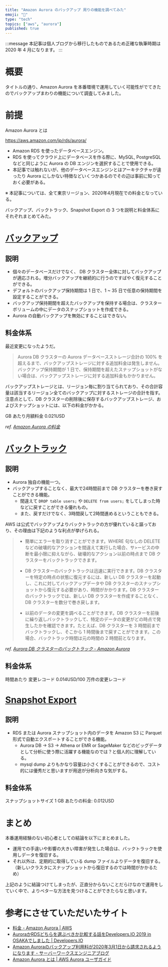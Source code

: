 ```yaml
---
title: "Amazon Aurora のバックアップ 周りの機能を調べてみた"
emoji: "🦔"
type: "tech"
topics: ["aws", "aurora"]
published: true
---
```


:::message
本記事は個人ブログから移行したものであるため正確な執筆時期は 2020 年 4 月になります。
:::

# 概要

タイトルの通り、Amazon Aurora を本番環境で運用していく可能性がでてきたのでバックアップまわりの機能について調査してみました。


# 前提

Amazon Aurora とは

https://aws.amazon.com/jp/rds/aurora/

- Amazon RDS を使ったデータベースエンジン。
- RDS を使ってクラウド上にデータベースを作る際に、MySQL, PostgreSQL などと同じように Aurora の DB エンジンを選択することで使用できる。
- 本記事では触れないが、他のデータベースエンジンとはアーキテクチャが違ったり Aurora にしかない特徴などいくつかあるのでその辺は事前に知っておく必要がある。

※ 本記事については、全て東京リージョン、2020年4月現在での料金となっている。

バックアップ、バックトラック、Snapshot Export の 3 つを説明と料金体系にそれぞれまとめてみた。

# [バックアップ](https://docs.aws.amazon.com/ja_jp/AmazonRDS/latest/AuroraUserGuide/BackupRestoreAurora.html)

## 説明

- 個々のデータベースだけでなく、 DB クラスター全体に対してバックアップが適応される。増分バックアップを継続的に行うのですばやく復元することができる。
- デフォルトのバックアップ保持期間は 1 日で、1 ~ 35 日で任意の保持期間を設定することができる。
- バックアップ保持期間を超えたバックアップを保持する場合は、クラスターボリュームの中にデータのスナップショットを作成できる。
- Aurora の自動バックアップを無効にすることはできない。

## 料金体系

最近変更になったようだ。

> Aurora DB クラスターの Aurora データベースストレージ合計の 100% を超えるまで、バックアップストレージに対する追加料金は発生しません。バックアップ保持期間が 1 日で、保持期間を超えたスナップショットがない場合は、バックアップストレージに対する追加料金もかかりません。

バックアップストレージとは、リージョン毎に割り当てられており、その合計容量は該当するリージョン全てのバックアップに対するストレージの合計を指す。
注意点として、DB クラスターの削除後に保存するバックアップストレージ、およびスナップショットには、以下の料金がかかる。

GB あたり月額料金 0.021USD

*ref. [Amazon Aurora の料金](https://aws.amazon.com/jp/rds/aurora/pricing/)*

# [バックトラック](https://docs.aws.amazon.com/ja_jp/AmazonRDS/latest/AuroraUserGuide/AuroraMySQL.Managing.Backtrack.html)

## 説明

- Aurora 独自の機能一つ。
- バックアップすることなく、最大で24時間前まで DB クラスターを巻き戻すことができる機能。
  - 間違えて `DROP table users;` や `DELETE from users;` をしてしまった時などに戻すことができる優れもの。
  - また、戻すだけでなく、3時間戻して2時間進めるということもできる。

AWS は公式でバックアップよりバックトラックの方が優れていると謳っており、その理由は下記のような利点が挙げられる。

> - 簡単にエラーを取り消すことができます。WHERE 句なしの DELETE などの破壊的なアクションを間違えて実行した場合、サ>ービスの中断を最小限に抑えながら、破壊的なアクション以前の時点まで DB クラスターをバックトラックできます。
>
>- DB クラスターのバックトラックは迅速に実行できます。DB クラスターを特定の時点の状態に復元するには、新しい DB クラスターを起動し、これに対してバックアップデータや DB クラスターのスナップショットから復元する必要があり、時間がかかります。DB クラスターのバックトラックでは、新しい DB クラスターを作成することなく、DB クラスターを数分で巻き戻します。
>
>- 以前のデータの変更を調べることができます。DB クラスターを前後に繰り返しバックトラックして、特定のデータの変更がどの時点で発生したかを確認できます。たとえば、DB クラスターを 3 時間前までバックトラックし、そこから 1 時間後まで戻すことができます。この場合、バックトラック時間は元の時間の 2 時間前となります。

*ref. [Aurora DB クラスターのバックトラック \- Amazon Aurora](https://docs.aws.amazon.com/ja_jp/AmazonRDS/latest/AuroraUserGuide/AuroraMySQL.Managing.Backtrack.html)*

## 料金体系

時間あたり
変更レコード	0.014USD/100 万件の変更レコード

# [Snapshot Export](https://aws.amazon.com/jp/about-aws/whats-new/2020/01/announcing-amazon-relational-database-service-snapshot-export-to-s3/)

## 説明

- RDS または Aurora スナップショット内のデータを Amazon S3 に Parquet 形式で自動エクスポートすることができる機能。
  - Aurora DB → S3 → Athena or EMR or SageMaker などのビッグデータとして分析に使う際に活躍する機能なのでは？と個人的に理解している。
  - mysql dump よりもかなり容量は小さくすることができるので、コスト的には優秀だと思いますが用途が分析向きな気がする。

## 料金体系

スナップショットサイズ 1 GB あたりの料金:	0.012USD

# まとめ

本番運用経験のない初心者としての結論を以下にまとめました。

- 運用での手違いや影響の大きい障害が発生した場合は、バックトラックを使用しデータを復旧する。
- それ以外は、定期的に取得している dump ファイルよりデータを復旧する。（新しいクラスタにスナップショットから復旧するのでは時間がかかるため）

上記のように結論つけてしまったが、正直分からないことだらけなので運用をしていく中で、よりベターな方法を見つけることができたらなと思います。

# 参考にさせていただいたサイト

- [料金 - Amazon Aurora | AWS](https://aws.amazon.com/jp/rds/aurora/pricing/)
- [AuroraかRDSどちらを選ぶべきか比較する話をDevelopers.IO 2019 in OSAKAでしました | Developers.IO](https://dev.classmethod.jp/articles/developers-io-2019-in-osaka-aurora-or-rds/)
- [Amazon Auroraのバックアップ利用料が2020年3月1日から請求されるようになります - サーバーワークスエンジニアブログ](http://blog.serverworks.co.jp/tech/2020/02/27/aurora-snapshot-bills/)
- [Amazon Aurora とは | AWS Aurora ユーザガイド](https://docs.aws.amazon.com/ja_jp/AmazonRDS/latest/AuroraUserGuide/CHAP_AuroraOverview.html)
